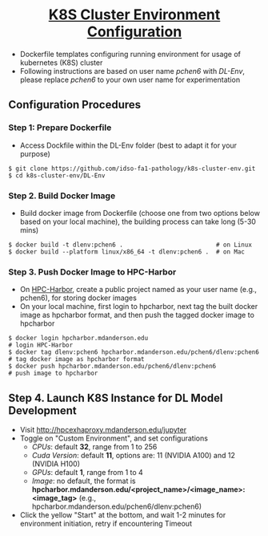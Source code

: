<h1 align="center">
  <a href="https://reactnative.dev/">
    K8S Cluster Environment Configuration
  </a>
</h1>

- Dockerfile templates configuring running environment for usage of kubernetes (K8S) cluster 
- Following instructions are based on user name *pchen6* with *DL-Env*, please replace *pchen6* to your own user name for experimentation 

## Configuration Procedures
### Step 1: Prepare Dockerfile
* Access Dockfile within the DL-Env folder (best to adapt it for your purpose)
```
$ git clone https://github.com/idso-fa1-pathology/k8s-cluster-env.git
$ cd k8s-cluster-env/DL-Env
```
### Step 2. Build Docker Image
* Build docker image from Dockerfile (choose one from two options below based on your local machine), the building process can take long (5-30 mins)
```
$ docker build -t dlenv:pchen6 .                          # on Linux
$ docker build --platform linux/x86_64 -t dlenv:pchen6 .  # on Mac
```
### Step 3. Push Docker Image to HPC-Harbor
* On [HPC-Harbor](https://hpcharbor.mdanderson.edu), create a public project named as your user name (e.g., pchen6), for storing docker images
* On your local machine, first login to hpcharbor, next tag the built docker image as hpcharbor format, and then push the tagged docker image to hpcharbor
```
$ docker login hpcharbor.mdanderson.edu                                 # login HPC-Harbor
$ docker tag dlenv:pchen6 hpcharbor.mdanderson.edu/pchen6/dlenv:pchen6  # tag docker image as hpcharbor format
$ docker push hpcharbor.mdanderson.edu/pchen6/dlenv:pchen6              # push image to hpcharbor
```
## Step 4. Launch K8S Instance for DL Model Development
* Visit http://hpcexhaproxy.mdanderson.edu/jupyter
* Toggle on "Custom Environment", and set configurations
    - _CPUs_: default **32**, range from 1 to 256
    - _Cuda Version_: default **11**, options are: 11 (NVIDIA A100) and 12 (NVIDIA H100)
    - _GPUs_: default **1**, range from 1 to 4
    - _Image_: no default, the format is **hpcharbor.mdanderson.edu/<project_name>/<image_name>:<image_tag>** (e.g., hpcharbor.mdanderson.edu/pchen6/dlenv:pchen6)
* Click the yellow "Start" at the bottom, and wait 1-2 minutes for environment initiation, retry if encountering Timeout 